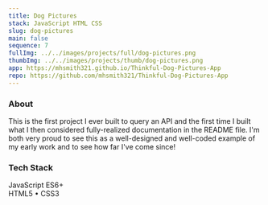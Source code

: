 ```yaml
---
title: Dog Pictures
stack: JavaScript HTML CSS
slug: dog-pictures
main: false
sequence: 7
fullImg: ../../images/projects/full/dog-pictures.png
thumbImg: ../../images/projects/thumb/dog-pictures.png
app: https://mhsmith321.github.io/Thinkful-Dog-Pictures-App
repo: https://github.com/mhsmith321/Thinkful-Dog-Pictures-App
---
```


### About
This is the first project I ever built to query an API and the first time I built what I then considered fully-realized documentation in the README file.  I'm both very proud to see this as a well-designed and well-coded example of my early work and to see how far I've come since!

### Tech Stack
JavaScript ES6+  
HTML5 • CSS3